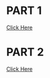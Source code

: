 # PART 1
[Click Here](https://www.linkedin.com/feed/update/urn:li:activity:6894276634283786240/?updateEntityUrn=urn%3Ali%3Afs_feedUpdate%3A%28V2%2Curn%3Ali%3Aactivity%3A6894276634283786240%29)

# PART 2
[Click Here](https://www.linkedin.com/feed/update/urn:li:activity:6894972997191499776/?updateEntityUrn=urn%3Ali%3Afs_feedUpdate%3A%28V2%2Curn%3Ali%3Aactivity%3A6894972997191499776%29)
